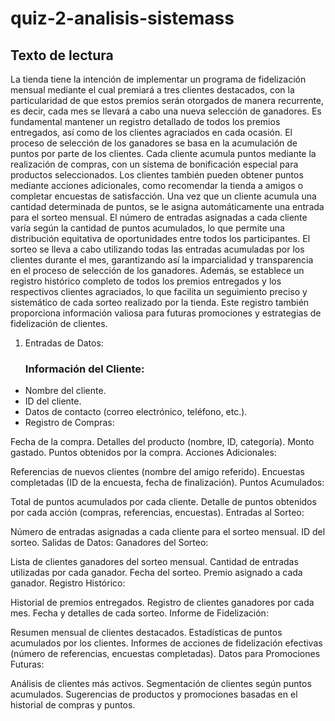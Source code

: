 # quiz-2-analisis-sistemass

## Texto de lectura

La tienda tiene la intención de implementar un programa de fidelización mensual mediante el cual premiará a tres clientes destacados, con la particularidad de que estos premios serán otorgados de manera recurrente, es decir, cada mes se llevará a cabo una nueva selección de ganadores. Es fundamental mantener un registro detallado de todos los premios entregados, así como de los clientes agraciados en cada ocasión. El proceso de selección de los ganadores se basa en la acumulación de puntos por parte de los clientes. Cada cliente acumula puntos mediante la realización de compras, con un sistema de bonificación especial para productos seleccionados. Los clientes también pueden obtener puntos mediante acciones adicionales, como recomendar la tienda a amigos o completar encuestas de satisfacción. Una vez que un cliente acumula una cantidad determinada de puntos, se le asigna automáticamente una entrada para el sorteo mensual. El número de entradas asignadas a cada cliente varía según la cantidad de puntos acumulados, lo que permite una distribución equitativa de oportunidades entre todos los participantes. El sorteo se lleva a cabo utilizando todas las entradas acumuladas por los clientes durante el mes, garantizando así la imparcialidad y transparencia en el proceso de selección de los ganadores. Además, se establece un registro histórico completo de todos los premios entregados y los respectivos clientes agraciados, lo que facilita un seguimiento preciso y sistemático de cada sorteo realizado por la tienda. Este registro también proporciona información valiosa para futuras promociones y estrategias de fidelización de clientes. 

1. Entradas de Datos:
   ### Información del Cliente:

- Nombre del cliente.
- ID del cliente.
- Datos de contacto (correo electrónico, teléfono, etc.).
- Registro de Compras:

Fecha de la compra.
Detalles del producto (nombre, ID, categoría).
Monto gastado.
Puntos obtenidos por la compra.
Acciones Adicionales:

Referencias de nuevos clientes (nombre del amigo referido).
Encuestas completadas (ID de la encuesta, fecha de finalización).
Puntos Acumulados:

Total de puntos acumulados por cada cliente.
Detalle de puntos obtenidos por cada acción (compras, referencias, encuestas).
Entradas al Sorteo:

Número de entradas asignadas a cada cliente para el sorteo mensual.
ID del sorteo.
Salidas de Datos:
Ganadores del Sorteo:

Lista de clientes ganadores del sorteo mensual.
Cantidad de entradas utilizadas por cada ganador.
Fecha del sorteo.
Premio asignado a cada ganador.
Registro Histórico:

Historial de premios entregados.
Registro de clientes ganadores por cada mes.
Fecha y detalles de cada sorteo.
Informe de Fidelización:

Resumen mensual de clientes destacados.
Estadísticas de puntos acumulados por los clientes.
Informes de acciones de fidelización efectivas (número de referencias, encuestas completadas).
Datos para Promociones Futuras:

Análisis de clientes más activos.
Segmentación de clientes según puntos acumulados.
Sugerencias de productos y promociones basadas en el historial de compras y puntos.

